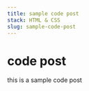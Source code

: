 ```yaml
---
title: sample code post
stack: HTML & CSS
slug: sample-code-post
---
```


# code post

this is a sample code post